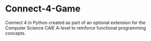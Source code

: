 # Connect-4-Game
 Connect 4 in Python created as part of an optional extension for the Computer Science CAIE A-level to reinforce functional programming concepts.
